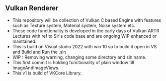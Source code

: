 ## **Vulkan Renderer** <br />

 * This repository will be collection of Vulkan C based Engine with features such as Texture system, Material system, Noise system etc.<br />
 * These code functionality is developed in the early days of Vulkan ARTR Lectures with ref to Sir's code base and are ongoing WIP enhanced or maintained.<br />
 * This is build on Visual studio 2022 with win 10 so to build it open in VS and Build and Run the .sln<br />
 * WIP :  Removing warning, changing some directory and sln name.<br />
 * This first commit is holding functionality of plain window till ImageAndImageViews.<br />
 * This v1 is build of VKCore Library.<br />
